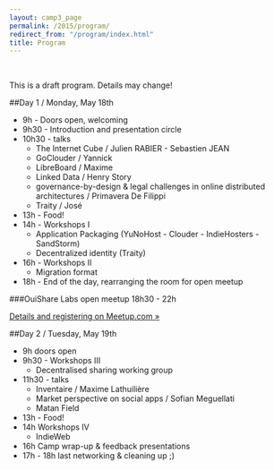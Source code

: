 ```yaml
---
layout: camp3_page
permalink: /2015/program/
redirect_from: "/program/index.html"
title: Program
---
```


&nbsp;

This is a draft program. Details may change!

##Day 1 / Monday, May 18th

 - 9h   - Doors open, welcoming
 - 9h30 - Introduction and presentation circle
 - 10h30 - talks
   - The Internet Cube / Julien RABIER - Sebastien JEAN
   - GoClouder / Yannick
   - LibreBoard / Maxime
   - Linked Data / Henry Story
   - governance-by-design &amp; legal challenges in online distributed architectures / Primavera De Filippi
   - Traity / José 
 - 13h - Food!
 - 14h - Workshops I
   - Application Packaging (YuNoHost - Clouder - IndieHosters - SandStorm)
   - Decentralized identity (Traity)
 - 16h - Workshops II
   - Migration format
 - 18h - End of the day, rearranging the room for open meetup

###OuiShare Labs open meetup 18h30 - 22h

[Details and registering on Meetup.com &raquo;](http://www.meetup.com/OuiShareLabs/events/222326906/)

##Day 2 / Tuesday, May 19th

 - 9h doors open
 - 9h30 - Workshops III
   - Decentralised sharing working group
 - 11h30 - talks
   - Inventaire / Maxime Lathuilière
   - Market perspective on social apps / Sofian Meguellati
   - Matan Field 
 - 13h - Food!
 - 14h Workshops IV
   - IndieWeb
 - 16h Camp wrap-up &amp; feedback presentations
 - 17h - 18h last networking &amp; cleaning up ;)

